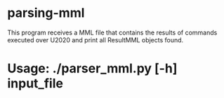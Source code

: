 # parsing-mml

This program receives a MML file that contains the results
of commands executed over U2020 and print all ResultMML
objects found.

# Usage: ./parser_mml.py [-h] input_file
